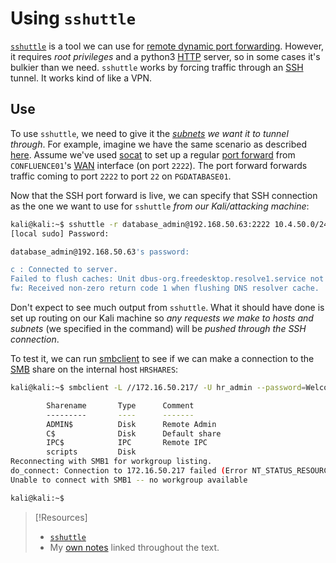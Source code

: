 
# Using `sshuttle`
[`sshuttle`](https://github.com/sshuttle/sshuttle) is a tool we can use for [remote dynamic port forwarding](remote-dynamic-port-forwarding.md). However, it requires *root privileges* and a python3 [HTTP](../../../www/HTTP.md) server, so in some cases it's bulkier than we need. `sshuttle` works by forcing traffic through an [SSH](../../../networking/protocols/SSH.md) tunnel. It works kind of like a VPN.
## Use
To use `sshuttle`, we need to give it the *[subnets](../../../PNPT/PEH/networking/subnetting.md) we want it to tunnel through*. For example, imagine we have the same scenario as described [here](../linux-tools/port-forwarding-scenario.md). Assume we've used [socat](../linux-tools/socat.md) to set up a regular [port forward](../../../networking/routing/port-forwarding.md) from `CONFLUENCE01`'s [WAN](../../../networking/design-structure/WAN.md) interface (on port `2222`). The port forward forwards traffic coming to port `2222` to port `22` on `PGDATABASE01`.

Now that the SSH port forward is live, we can specify that SSH connection as the one we want to use for `sshuttle` *from our Kali/attacking machine*:
```bash
kali@kali:~$ sshuttle -r database_admin@192.168.50.63:2222 10.4.50.0/24 172.16.50.0/24
[local sudo] Password: 

database_admin@192.168.50.63's password: 

c : Connected to server.
Failed to flush caches: Unit dbus-org.freedesktop.resolve1.service not found.
fw: Received non-zero return code 1 when flushing DNS resolver cache.
```
Don't expect to see much output from `sshuttle`. What it should have done is set up routing on our Kali machine so *any requests we make to hosts and subnets* (we specified in the command) will be *pushed through the SSH connection*. 

To test it, we can run [smbclient](../../../CLI-tools/linux/remote/smbclient.md) to see if we can make a connection to the [SMB](../../../networking/protocols/SMB.md) share on the internal host `HRSHARES`:
```bash
kali@kali:~$ smbclient -L //172.16.50.217/ -U hr_admin --password=Welcome1234

        Sharename       Type      Comment
        ---------       ----      -------
        ADMIN$          Disk      Remote Admin
        C$              Disk      Default share
        IPC$            IPC       Remote IPC
        scripts         Disk
Reconnecting with SMB1 for workgroup listing.
do_connect: Connection to 172.16.50.217 failed (Error NT_STATUS_RESOURCE_NAME_NOT_FOUND)
Unable to connect with SMB1 -- no workgroup available

kali@kali:~$
```

> [!Resources]
> - [`sshuttle`](https://github.com/sshuttle/sshuttle) 
> - My [own notes](https://github.com/trshpuppy/obsidian-notes) linked throughout the text.
